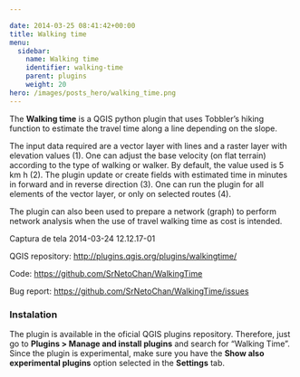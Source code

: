 ```yaml
---

date: 2014-03-25 08:41:42+00:00
title: Walking time
menu:
  sidebar:
    name: Walking time
    identifier: walking-time
    parent: plugins
    weight: 20
hero: /images/posts_hero/walking_time.png
---
```


The **Walking time** is a QGIS python plugin that uses Tobbler’s hiking function to estimate the travel time along a line depending on the slope.

The input data required are a vector layer with lines and a raster layer with elevation values ​​(1). One can adjust the base velocity (on flat terrain) according to the type of walking or walker. By default, the value used is 5 km h (2). The plugin update or create fields with estimated time in minutes in forward and in reverse direction (3). One can run the plugin for all elements of the vector layer, or only on selected routes (4).

The plugin can also been used to prepare a network (graph) to perform network analysis when the use of travel walking time as cost is intended.

Captura de tela 2014-03-24 12.12.17-01

QGIS repository: http://plugins.qgis.org/plugins/walkingtime/

Code: https://github.com/SrNetoChan/WalkingTime

Bug report: https://github.com/SrNetoChan/WalkingTime/issues

### Instalation

The plugin is available in the oficial QGIS plugins repository. Therefore, just go to **Plugins > Manage and install plugins** and search for “Walking Time”. Since the plugin is experimental, make sure you have the **Show also experimental plugins** option selected in the **Settings** tab.